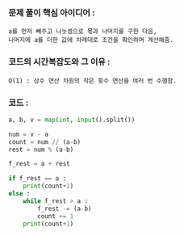 ### 문제 풀이 핵심 아이디어 :
    a를 먼저 빼주고 나눗셈으로 몫과 나머지를 구한 다음,
    나머지에 a를 더한 값에 차례대로 조건을 확인하며 계산해줌.

### 코드의 시간복잡도와 그 이유 :
    O(1) : 상수 연산 차원의 작은 횟수 연산을 여러 번 수행함. 

### 코드 :
```python
a, b, v = map(int, input().split())

num = v - a
count = num // (a-b)
rest = num % (a-b)

f_rest = a + rest

if f_rest == a :
    print(count+1)
else :
    while f_rest > a :
        f_rest -= (a-b)
        count += 1
    print(count+1)
```